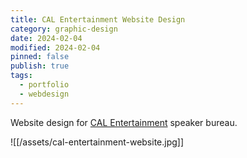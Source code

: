 ```yaml
---
title: CAL Entertainment Website Design
category: graphic-design
date: 2024-02-04
modified: 2024-02-04
pinned: false
publish: true
tags:
  - portfolio
  - webdesign
---
```

Website design for [CAL Entertainment](https://calentertainment.com) speaker bureau.

![[/assets/cal-entertainment-website.jpg]]
